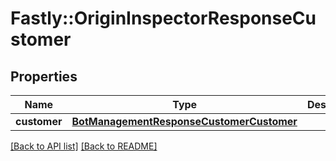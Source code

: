 # Fastly::OriginInspectorResponseCustomer

## Properties

| Name | Type | Description | Notes |
| ---- | ---- | ----------- | ----- |
| **customer** | [**BotManagementResponseCustomerCustomer**](BotManagementResponseCustomerCustomer.md) |  | [optional] |

[[Back to API list]](../../README.md#endpoints) [[Back to README]](../../README.md)

